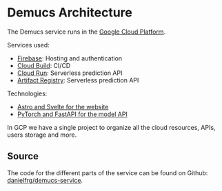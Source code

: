 # Demucs Architecture

The Demucs service runs in the [Google Cloud Platform](https://cloud.google.com/).

Services used:

- [Firebase](firebase): Hosting and authentication
- [Cloud Build](cloud-build): CI/CD
- [Cloud Run](cloud-run): Serverless prediction API
- [Artifact Registry](cloud-run): Serverless prediction API

Technologies:

- [Astro and Svelte for the website](webapp)
- [PyTorch and FastAPI for the model API](model-api)

In GCP we have a single project to organize all the cloud resources, APIs, users
storage and more.

## Source

The code for the different parts of the service can be found on Github:
[danielfrg/demucs-service](https://github.com/danielfrg/demucs-service).
